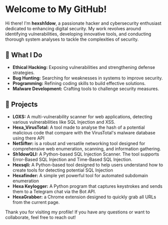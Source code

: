 # Welcome to My GitHub!

Hi there! I'm **hexsh1dow**, a passionate hacker and cybersecurity enthusiast dedicated to enhancing digital security. My work revolves around identifying vulnerabilities, developing innovative tools, and conducting thorough system analyses to tackle the complexities of security.

## 🔧 What I Do

- **Ethical Hacking:** Exposing vulnerabilities and strengthening defense strategies.
- **Bug Hunting:** Searching for weaknesses in systems to improve security.
- **Programming:** Refining coding skills to build effective solutions.
- **Malware Development:** Crafting tools to challenge security measures.

## 🚀 Projects

- **LOXS:** A multi-vulnerability scanner for web applications, detecting various vulnerabilities like SQL Injection and XSS.
- **Hexa_VirusTotal:** A tool made to analyse the hash of a potential malicious code that compare with the VirusTotal's malware database using there API
- **NetSifter:** is a robust and versatile networking tool designed for comprehensive web enumeration, scanning, and information gathering.
- **Sh1dowQLI:** A Python-based SQL Injection Scanner. The tool supports Error-Based SQL Injection and Time-Based SQL Injection.
- **Hexsqli:** A Python-based tool designed to help users understand how to create tools for detecting potential SQL Injection
- **Hexafinder:** A simple yet powerful tool for automated subdomain enumeration
- **Hexa Keylogger:** A Python program that captures keystrokes and sends them to a Telegram chat via the Bot API.
- **HexaGrabber:** a Chrome extension designed to quickly grab all URLs from the current page.

Thank you for visiting my profile! If you have any questions or want to collaborate, feel free to reach out!
